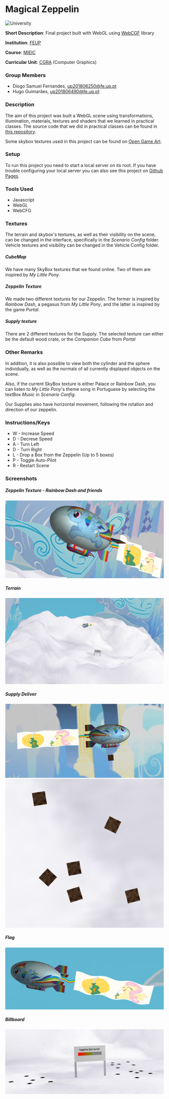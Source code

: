 # Magical Zeppelin

![University](https://img.shields.io/badge/FEUP-MIEIC-red)

**Short Description**: Final project built with WebGL using [WebCGF](https://paginas.fe.up.pt/~ruirodrig/pub/sw/webcgf/docs/) library

**Institution**: [FEUP](https://sigarra.up.pt/feup/en/web_page.Inicial)

**Course**: [MIEIC](https://sigarra.up.pt/feup/en/cur_geral.cur_view?pv_curso_id=742&pv_ano_lectivo=2019)

**Curricular Unit**: [CGRA](https://sigarra.up.pt/feup/en/ucurr_geral.ficha_uc_view?pv_ocorrencia_id=399891) (Computer Graphics)

### Group Members
- Diogo Samuel Fernandes, up201806250@fe.up.pt
- Hugo Guimarães, up201806490@fe.up.pt

### Description

The aim of this project was built a WebGL scene using transformations, illumination, materials, textures and shaders that we learned in practical classes. The source code that we did in practical classes can be found in [this repository]().

Some skybox textures used in this project can be found on [Open Game Art](https://opengameart.org/art-search?keys=skybox).

### Setup

To run this project you need to start a local server on its root. If you have trouble configuring your local server you can also see this project on [Github Pages]().

### Tools Used

- Javascript
- WebGL
- WebCFG

### Textures

The terrain and skybox's textures, as well as their visibility on the scene, can be changed in the interface, specifically in the *Scenario Config* folder. Vehicle textures and visibility can be changed in the Vehicle Config folder.

##### CubeMap

We have many SkyBox textures that we found online. Two of them are inspired by *My Little Pony*.

##### Zeppelin Texture

We made two different textures for our Zeppelin. The former is inspired by *Rainbow Dash*, a pegasus from *My Little Pony*, and the latter is inspired by the game *Portal*.

##### Supply texture

There are 2 different textures for the Supply. The selected texture can either be the default wood crate, or the *Companion Cube* from *Portal*


### Other Remarks

In addition, it is also possible to view both the cylinder and the sphere individually, as well as the normals of all currently displayed objects on the scene.

Also, if the current SkyBox texture is either Palace or Rainbow Dash, you can listen to *My Little Pony*'s theme song in Portuguese by selecting the textBox *Music* in *Scenario Config*.

Our Supplies also have horizontal movement, following the rotation and direction of our zeppelin.

### Instructions/Keys

- W - Increase Speed
- D - Decrese Speed
- A - Turn Left
- D - Turn Right
- L - Drop a Box from the Zeppelin (Up to 5 boxes)
- P - Toggle Auto-Pilot
- R - Restart Scene


### Screenshots

##### Zeppelin Texture - Rainbow Dash and friends
![zeppelin](./screenshots/proj-t7g5-1.png)

##### Terrain
![terrain](./screenshots/proj-t7g5-2.png)

##### Supply Deliver
![supply](./screenshots/proj-t7g5-3.png)
![supply](./screenshots/proj-t7g5-4.png)

##### Flag
![flag](./screenshots/proj-t7g5-5.png)

##### Billboard
![billboard](./screenshots/proj-t7g5-6.png)



